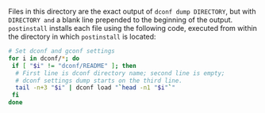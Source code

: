Files in this directory are the exact output of `dconf dump DIRECTORY`,
but with `DIRECTORY and` a blank line prepended to the beginning of the
output.  `postinstall` installs each file using the following code,
executed from within the directory in which `postinstall` is located:

```bash
# Set dconf and gconf settings
for i in dconf/*; do
 if [ "$i" != "dconf/README" ]; then
  # First line is dconf directory name; second line is empty;
  # dconf settings dump starts on the third line.
  tail -n+3 "$i" | dconf load "`head -n1 "$i"`"
 fi
done
```
